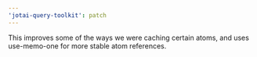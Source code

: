 ```yaml
---
'jotai-query-toolkit': patch
---
```


This improves some of the ways we were caching certain atoms, and uses use-memo-one for more stable atom references.
